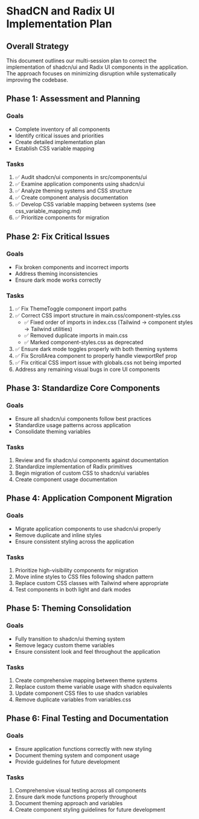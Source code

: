 # ShadCN and Radix UI Implementation Plan

## Overall Strategy

This document outlines our multi-session plan to correct the implementation of shadcn/ui and Radix UI components in the application. The approach focuses on minimizing disruption while systematically improving the codebase.

## Phase 1: Assessment and Planning

### Goals
- Complete inventory of all components
- Identify critical issues and priorities
- Create detailed implementation plan
- Establish CSS variable mapping

### Tasks
1. ✅ Audit shadcn/ui components in src/components/ui
2. ✅ Examine application components using shadcn/ui
3. ✅ Analyze theming systems and CSS structure
4. ✅ Create component analysis documentation
5. ✅ Develop CSS variable mapping between systems (see css_variable_mapping.md)
6. ✅ Prioritize components for migration

## Phase 2: Fix Critical Issues

### Goals
- Fix broken components and incorrect imports
- Address theming inconsistencies
- Ensure dark mode works correctly

### Tasks
1. ✅ Fix ThemeToggle component import paths
2. ✅ Correct CSS import structure in main.css/component-styles.css
   - ✅ Fixed order of imports in index.css (Tailwind → component styles → Tailwind utilities)
   - ✅ Removed duplicate imports in main.css
   - ✅ Marked component-styles.css as deprecated
3. ✅ Ensure dark mode toggles properly with both theming systems
4. ✅ Fix ScrollArea component to properly handle viewportRef prop
5. ✅ Fix critical CSS import issue with globals.css not being imported
6. Address any remaining visual bugs in core UI components

## Phase 3: Standardize Core Components

### Goals
- Ensure all shadcn/ui components follow best practices
- Standardize usage patterns across application
- Consolidate theming variables

### Tasks
1. Review and fix shadcn/ui components against documentation
2. Standardize implementation of Radix primitives
3. Begin migration of custom CSS to shadcn/ui variables
4. Create component usage documentation

## Phase 4: Application Component Migration

### Goals
- Migrate application components to use shadcn/ui properly
- Remove duplicate and inline styles
- Ensure consistent styling across the application

### Tasks
1. Prioritize high-visibility components for migration
2. Move inline styles to CSS files following shadcn pattern
3. Replace custom CSS classes with Tailwind where appropriate
4. Test components in both light and dark modes

## Phase 5: Theming Consolidation

### Goals
- Fully transition to shadcn/ui theming system
- Remove legacy custom theme variables
- Ensure consistent look and feel throughout the application

### Tasks
1. Create comprehensive mapping between theme systems
2. Replace custom theme variable usage with shadcn equivalents
3. Update component CSS files to use shadcn variables
4. Remove duplicate variables from variables.css

## Phase 6: Final Testing and Documentation

### Goals
- Ensure application functions correctly with new styling
- Document theming system and component usage
- Provide guidelines for future development

### Tasks
1. Comprehensive visual testing across all components
2. Ensure dark mode functions properly throughout
3. Document theming approach and variables
4. Create component styling guidelines for future development